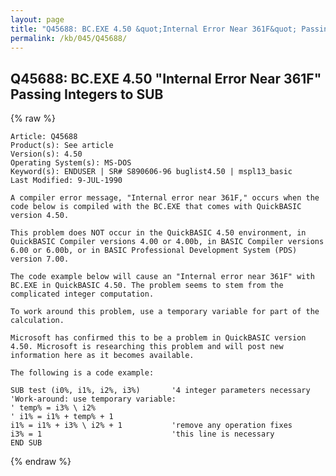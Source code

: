 ```yaml
---
layout: page
title: "Q45688: BC.EXE 4.50 &quot;Internal Error Near 361F&quot; Passing Integers to SUB"
permalink: /kb/045/Q45688/
---
```


## Q45688: BC.EXE 4.50 &quot;Internal Error Near 361F&quot; Passing Integers to SUB

{% raw %}

	Article: Q45688
	Product(s): See article
	Version(s): 4.50
	Operating System(s): MS-DOS
	Keyword(s): ENDUSER | SR# S890606-96 buglist4.50 | mspl13_basic
	Last Modified: 9-JUL-1990
	
	A compiler error message, "Internal error near 361F," occurs when the
	code below is compiled with the BC.EXE that comes with QuickBASIC
	version 4.50.
	
	This problem does NOT occur in the QuickBASIC 4.50 environment, in
	QuickBASIC Compiler versions 4.00 or 4.00b, in BASIC Compiler versions
	6.00 or 6.00b, or in BASIC Professional Development System (PDS)
	version 7.00.
	
	The code example below will cause an "Internal error near 361F" with
	BC.EXE in QuickBASIC 4.50. The problem seems to stem from the
	complicated integer computation.
	
	To work around this problem, use a temporary variable for part of the
	calculation.
	
	Microsoft has confirmed this to be a problem in QuickBASIC version
	4.50. Microsoft is researching this problem and will post new
	information here as it becomes available.
	
	The following is a code example:
	
	SUB test (i0%, i1%, i2%, i3%)       '4 integer parameters necessary
	'Work-around: use temporary variable:
	' temp% = i3% \ i2%
	' i1% = i1% + temp% + 1
	i1% = i1% + i3% \ i2% + 1           'remove any operation fixes
	i3% = 1                             'this line is necessary
	END SUB

{% endraw %}
